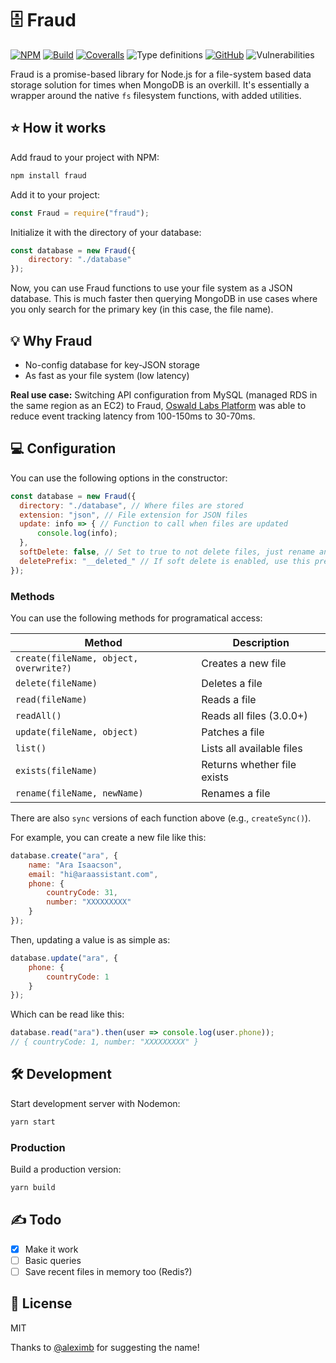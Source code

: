 # 🗄 Fraud

[![NPM](https://img.shields.io/npm/v/fraud.svg)](https://www.npmjs.com/package/fraud)
[![Build](https://img.shields.io/travis/AnandChowdhary/fraud.svg)](https://travis-ci.org/AnandChowdhary/fraud)
[![Coveralls](https://img.shields.io/coveralls/github/AnandChowdhary/fraud.svg)](https://coveralls.io/github/AnandChowdhary/fraud)
![Type definitions](https://img.shields.io/npm/types/fraud.svg?color=brightgreen)
[![GitHub](https://img.shields.io/github/license/anandchowdhary/fraud.svg)](https://github.com/AnandChowdhary/fraud/blob/master/LICENSE)
![Vulnerabilities](https://img.shields.io/snyk/vulnerabilities/github/AnandChowdhary/fraud.svg)

Fraud is a promise-based library for Node.js for a file-system based data storage solution for times when MongoDB is an overkill. It's essentially a wrapper around the native `fs` filesystem functions, with added utilities.

## ⭐ How it works

Add fraud to your project with NPM:

```bash
npm install fraud
```

Add it to your project:

```js
const Fraud = require("fraud");
```

Initialize it with the directory of your database:

```js
const database = new Fraud({
    directory: "./database"
});
```

Now, you can use Fraud functions to use your file system as a JSON database. This is much faster then querying MongoDB in use cases where you only search for the primary key (in this case, the file name).

## 💡 Why Fraud

- No-config database for key-JSON storage
- As fast as your file system (low latency)

**Real use case:** Switching API configuration from MySQL (managed RDS in the same region as an EC2) to Fraud, [Oswald Labs Platform](https://oswaldlabs.com/platform/) was able to reduce event tracking latency from 100-150ms to 30-70ms.

## 💻 Configuration

You can use the following options in the constructor:

```js
const database = new Fraud({
  directory: "./database", // Where files are stored
  extension: "json", // File extension for JSON files
  update: info => { // Function to call when files are updated
      console.log(info);
  },
  softDelete: false, // Set to true to not delete files, just rename and hide them,
  deletePrefix: "__deleted_" // If soft delete is enabled, use this prefix
});
```

### Methods

You can use the following methods for programatical access:

| Method | Description |
| - | - |
| `create(fileName, object, overwrite?)` | Creates a new file |
| `delete(fileName)` | Deletes a file |
| `read(fileName)` | Reads a file |
| `readAll()` | Reads all files (3.0.0+) |
| `update(fileName, object)` | Patches a file |
| `list()` | Lists all available files |
| `exists(fileName)` | Returns whether file exists |
| `rename(fileName, newName)` | Renames a file |

There are also `sync` versions of each function above (e.g., `createSync()`).

For example, you can create a new file like this:

```js
database.create("ara", {
    name: "Ara Isaacson",
    email: "hi@araassistant.com",
    phone: {
        countryCode: 31,
        number: "XXXXXXXXX"
    }
});
```

Then, updating a value is as simple as:

```js
database.update("ara", {
    phone: {
        countryCode: 1
    }
});
```

Which can be read like this:

```js
database.read("ara").then(user => console.log(user.phone));
// { countryCode: 1, number: "XXXXXXXXX" }
```

## 🛠️ Development

Start development server with Nodemon:

```bash
yarn start
```

### Production

Build a production version:

```bash
yarn build
```

## ✍️ Todo

- [x] Make it work
- [ ] Basic queries
- [ ] Save recent files in memory too (Redis?)

## 📝 License

MIT

Thanks to [@aleximb](https://github.com/aleximb) for suggesting the name!
